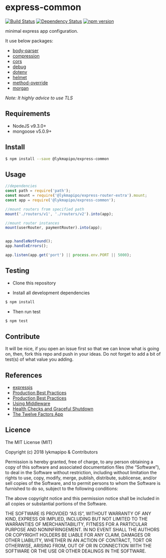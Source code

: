 # express-common

[![Build Status](https://travis-ci.org/lykmapipo/express-common.svg?branch=master)](https://travis-ci.org/lykmapipo/express-common)
[![Dependency Status](https://img.shields.io/david/lykmapipo/express-common.svg?style=flat)](https://david-dm.org/lykmapipo/express-common)
[![npm version](https://badge.fury.io/js/%40lykmapipo%2Fexpress-common.svg)](https://badge.fury.io/js/@lykmapipo/express-common)


minimal express app configuration.

It use below packages:
- [body-parser](https://github.com/expressjs/body-parser)
- [compression](https://github.com/expressjs/compression)
- [cors](https://github.com/expressjs/cors)
- [debug]()
- [dotenv](https://github.com/motdotla/dotenv)
- [helmet](https://github.com/helmetjs/helmet)
- [method-override](https://github.com/expressjs/method-override)
- [morgan](https://github.com/expressjs/morgan)

*Note: It highly advice to use TLS*

## Requirements

- NodeJS v9.3.0+
- mongoose v5.0.9+

## Install
```sh
$ npm install --save @lykmapipo/express-common
```

## Usage

```javascript
//dependencies
const path = require('path');
const mount = require('@lykmapipo/express-router-extra').mount;
const app = require('@lykmapipo/express-common');

//mount routers from specified path
mount('./routers/v1', './routers/v2').into(app);

//mount router instances
mount(userRouter, paymentRouter).into(app);


app.handleNotFound();
app.handleErrors();

app.listen(app.get('port') || process.env.PORT || 5000);

```


## Testing
* Clone this repository

* Install all development dependencies
```sh
$ npm install
```
* Then run test
```sh
$ npm test
```

## Contribute
It will be nice, if you open an issue first so that we can know what is going on, then, fork this repo and push in your ideas. Do not forget to add a bit of test(s) of what value you adding.

## References
- [expressjs](https://expressjs.com/)
- [Production Best Practices](https://expressjs.com/en/advanced/best-practice-security.html)
- [Production Best Practices](https://expressjs.com/en/advanced/best-practice-performance.html)
- [Using Middleware](http://expressjs.com/en/guide/using-middleware.html)
- [Health Checks and Graceful Shutdown](https://expressjs.com/en/advanced/healthcheck-graceful-shutdown.html)
- [The Twelve Factors App](https://12factor.net/)

## Licence
The MIT License (MIT)

Copyright (c) 2018 lykmapipo & Contributors

Permission is hereby granted, free of charge, to any person obtaining a copy of this software and associated documentation files (the “Software”), to deal in the Software without restriction, including without limitation the rights to use, copy, modify, merge, publish, distribute, sublicense, and/or sell copies of the Software, and to permit persons to whom the Software is furnished to do so, subject to the following conditions:

The above copyright notice and this permission notice shall be included in all copies or substantial portions of the Software.

THE SOFTWARE IS PROVIDED “AS IS”, WITHOUT WARRANTY OF ANY KIND, EXPRESS OR IMPLIED, INCLUDING BUT NOT LIMITED TO THE WARRANTIES OF MERCHANTABILITY, FITNESS FOR A PARTICULAR PURPOSE AND NONINFRINGEMENT. IN NO EVENT SHALL THE AUTHORS OR COPYRIGHT HOLDERS BE LIABLE FOR ANY CLAIM, DAMAGES OR OTHER LIABILITY, WHETHER IN AN ACTION OF CONTRACT, TORT OR OTHERWISE, ARISING FROM, OUT OF OR IN CONNECTION WITH THE SOFTWARE OR THE USE OR OTHER DEALINGS IN THE SOFTWARE. 